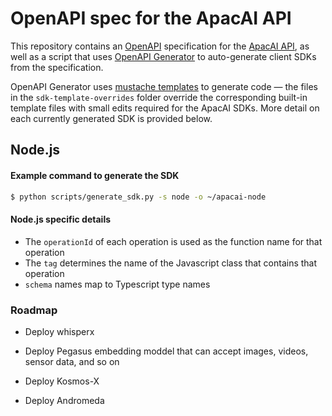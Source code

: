 # OpenAPI spec for the ApacAI API

This repository contains an [OpenAPI](https://www.openapis.org/) specification for the [ApacAI API](https://beta.apacai.com/docs), as well as a script that uses [OpenAPI Generator](https://openapi-generator.tech/) to auto-generate client SDKs from the specification.

OpenAPI Generator uses [mustache templates](https://github.com/OpenAPITools/openapi-generator/tree/master/modules/openapi-generator/src/main/resources) to generate code — the files in the `sdk-template-overrides` folder override the corresponding built-in template files with small edits required for the ApacAI SDKs. More detail on each currently generated SDK is provided below.

## Node.js

#### Example command to generate the SDK

```bash
$ python scripts/generate_sdk.py -s node -o ~/apacai-node
```

#### Node.js specific details

- The `operationId` of each operation is used as the function name for that operation
- The `tag` determines the name of the Javascript class that contains that operation
- `schema` names map to Typescript type names



### Roadmap

* Deploy whisperx

* Deploy Pegasus embedding moddel that can accept images, videos, sensor data, and so on

* Deploy Kosmos-X 

* Deploy Andromeda